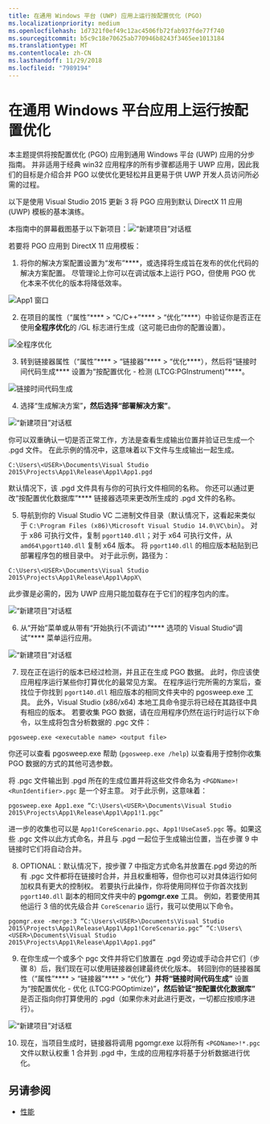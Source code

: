 ```yaml
---
title: 在通用 Windows 平台 (UWP) 应用上运行按配置优化 (PGO)
ms.localizationpriority: medium
ms.openlocfilehash: 1d7321f0ef49c12ac4506fb72fab937fde77f740
ms.sourcegitcommit: b5c9c18e70625ab770946b8243f3465ee1013184
ms.translationtype: MT
ms.contentlocale: zh-CN
ms.lasthandoff: 11/29/2018
ms.locfileid: "7989194"
---
```

# <a name="running-profile-guided-optimization-on-universal-windows-platform-apps"></a>在通用 Windows 平台应用上运行按配置优化 
 
本主题提供将按配置优化 (PGO) 应用到通用 Windows 平台 (UWP) 应用的分步指南。 并非适用于经典 win32 应用程序的所有步骤都适用于 UWP 应用，因此我们的目标是介绍合并 PGO 以使优化更轻松并且更易于供 UWP 开发人员访问所必需的过程。

以下是使用 Visual Studio 2015 更新 3 将 PGO 应用到默认 DirectX 11 应用 (UWP) 模板的基本演练。
 
本指南中的屏幕截图基于以下新项目：![“新建项目”对话框](images/pgo-001.png)

若要将 PGO 应用到 DirectX 11 应用模板：

1. 将你的解决方案配置设置为“发布”****，或选择将生成旨在发布的优化代码的解决方案配置。 尽管理论上你可以在调试版本上运行 PGO，但使用 PGO 优化本来不优化的版本将降低效率。 
 
 ![App1 窗口](images/pgo-002.png)
 
2. 在项目的属性（“属性”**** > “C/C++”**** > “优化”****）中验证你是否正在使用**全程序优化**的 /GL 标志进行生成（这可能已由你的配置设置）。

 ![全程序优化](images/pgo-003.png)

3. 转到链接器属性（“属性”**** > “链接器”**** > “优化****），然后将“链接时间代码生成**** 设置为“按配置优化 - 检测 (LTCG:PGInstrument)”****。
 
 ![链接时间代码生成](images/pgo-004.png)

4. 选择“生成解决方案”****，然后选择“部署解决方案”****。 

 ![“新建项目”对话框](images/pgo-005.png)
 
 你可以双重确认一切是否正常工作，方法是查看生成输出位置并验证已生成一个 .pgd 文件。 在此示例的情况中，这意味着以下文件与生成输出一起生成。
 
 `C:\Users\<USER>\Documents\Visual Studio 2015\Projects\App1\Release\App1\App1.pgd`

 默认情况下，该 .pgd 文件具有与你的可执行文件相同的名称。 你还可以通过更改“按配置优化数据库”**** 链接器选项来更改所生成的 .pgd 文件的名称。 
 
5. 导航到你的 Visual Studio VC 二进制文件目录（默认情况下，这看起来类似于 `C:\Program Files (x86)\Microsoft Visual Studio 14.0\VC\bin`）。 对于 x86 可执行文件，复制 `pgort140.dll`；对于 x64 可执行文件，从 `amd64\pgort140.dll` 复制 x64 版本。 将 `pgort140.dll` 的相应版本粘贴到已部署程序包的根目录中。 对于此示例，路径为：

 `C:\Users\<USER>\Documents\Visual Studio 2015\Projects\App1\Release\App1\AppX\`

 此步骤是必需的，因为 UWP 应用只能加载存在于它们的程序包内的库。

 ![“新建项目”对话框](images/pgo-006.png)
 
6. 从“开始”菜单或从带有“开始执行(不调试)”**** 选项的 Visual Studio“调试”**** 菜单运行应用。 

 ![“新建项目”对话框](images/pgo-007.png)
 
7. 现在正在运行的版本已经过检测，并且正在生成 PGO 数据。 此时，你应该使应用程序运行某些你打算优化的最常见方案。 在程序运行完所需的方案后，查找位于你找到 `pgort140.dll` 相应版本的相同文件夹中的 pgosweep.exe 工具。 此外，Visual Studio (x86/x64) 本地工具命令提示将已经在其路径中具有相应的版本。 若要收集 PGO 数据，请在应用程序仍然在运行时运行以下命令，以生成将包含分析数据的 .pgc 文件：
 
  `pgosweep.exe <executable name> <output file>` 
 
  你还可以查看 pgosweep.exe 帮助 (`pgosweep.exe /help`) 以查看用于控制你收集 PGO 数据的方式的其他可选参数。
 
  将 .pgc 文件输出到 .pgd 所在的生成位置并将这些文件命名为 `<PGDName>!<RunIdentifier>.pgc` 是一个好主意。 对于此示例，这意味着：
 
  ```
  pgosweep.exe App1.exe “C:\Users\<USER>\Documents\Visual Studio 2015\Projects\App1\Release\App1\App1!1.pgc”
  ```
 
  进一步的收集也可以是 `App1!CoreScenario.pgc`、`App1!UseCase5.pgc` 等。如果这些 .pgc 文件以此方式命名，并且与 .pgd 一起位于生成输出位置，当在步骤 9 中链接时它们将自动合并。
 
8. OPTIONAL：默认情况下，按步骤 7 中指定方式命名并放置在.pgd 旁边的所有 .pgc 文件都将在链接时合并，并且权重相等，但你也可以对具体运行如何加权具有更大的控制权。 若要执行此操作，你将使用同样位于你首次找到 `pgort140.dll` 副本的相同文件夹中的 **pgomgr.exe** 工具。 例如，若要使用其他运行 3 倍的优先级合并 `CoreScenario` 运行，我可以使用以下命令。
 
 ```
 pgomgr.exe -merge:3 “C:\Users\<USER>\Documents\Visual Studio 2015\Projects\App1\Release\App1\App1!CoreScenario.pgc” “C:\Users\<USER>\Documents\Visual Studio 2015\Projects\App1\Release\App1\App1.pgd”
 ```
 
9. 在你生成一个或多个 pgc 文件并将它们放置在 .pgd 旁边或手动合并它们（步骤 8）后，我们现在可以使用链接器创建最终优化版本。 转回到你的链接器属性（“属性”**** > “链接器”**** > “优化”****）并将“链接时间代码生成”**** 设置为“按配置优化 - 优化 (LTCG:PGOptimize)”****，然后验证“按配置优化数据库”**** 是否正指向你打算使用的 .pgd（如果你未对此进行更改，一切都应按顺序进行）。

 ![“新建项目”对话框](images/pgo-009.png)
 
10. 现在，当项目生成时，链接器将调用 pgomgr.exe 以将所有 `<PGDName>!*.pgc` 文件以默认权重 1 合并到 .pgd 中，生成的应用程序将基于分析数据进行优化。

## <a name="see-also"></a>另请参阅
- [性能](performance-and-xaml-ui.md)

 


